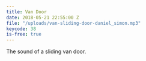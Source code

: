 ```yaml
---
title: Van Door
date: 2018-05-21 22:55:00 Z
file: "/uploads/van-sliding-door-daniel_simon.mp3"
keycode: 38
is-free: true
---
```


The sound of a sliding van door. 